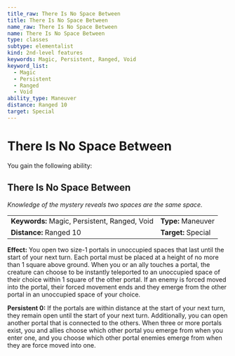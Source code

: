 ```yaml
---
title_raw: There Is No Space Between
title: There Is No Space Between
name_raw: There Is No Space Between
name: There Is No Space Between
type: classes
subtype: elementalist
kind: 2nd-level features
keywords: Magic, Persistent, Ranged, Void
keyword_list:
  - Magic
  - Persistent
  - Ranged
  - Void
ability_type: Maneuver
distance: Ranged 10
target: Special
---
```


# There Is No Space Between

You gain the following ability:

## There Is No Space Between

*Knowledge of the mystery reveals two spaces are the same space.*

|                                               |                     |
| :-------------------------------------------- | :------------------ |
| **Keywords:** Magic, Persistent, Ranged, Void | **Type:** Maneuver  |
| **Distance:** Ranged 10                       | **Target:** Special |

**Effect:** You open two size-1 portals in unoccupied spaces that last until the start of your next turn. Each portal must be placed at a height of no more than 1 square above ground. When you or an ally touches a portal, the creature can choose to be instantly teleported to an unoccupied space of their choice within 1 square of the other portal. If an enemy is forced moved into the portal, their forced movement ends and they emerge from the other portal in an unoccupied space of your choice.

**Persistent 0:** If the portals are within distance at the start of your next turn, they remain open until the start of your next turn. Additionally, you can open another portal that is connected to the others. When three or more portals exist, you and allies choose which other portal you emerge from when you enter one, and you choose which other portal enemies emerge from when they are force moved into one.
